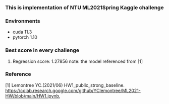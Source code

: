 ### This is implementation of NTU ML2021Spring Kaggle challenge
### Environments
* cuda 11.3
* pytorch 1.10

### Best score in every challenge
1. Regression score: 1.27856 
note: the model referenced from [1]

### Reference
[1] Lemontree YC.(2021/06) HW1_public_strong_baseline. https://colab.research.google.com/github/YClemontree/ML2021-HW/blob/main/HW1.ipynb, 